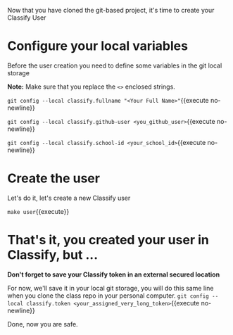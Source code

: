 Now that you have cloned the git-based project, it's time to create your Classify User

# Configure your local variables

Before the user creation you need to define some variables in the git local storage

**Note:** Make sure that you replace the `<>` enclosed strings.

``git config --local classify.fullname "<Your Full Name>"``{{execute no-newline}}

``git config --local classify.github-user <you_github_user>``{{execute no-newline}}

``git config --local classify.school-id <your_school_id>``{{execute no-newline}}


# Create the user
Let's do it, let's create a new Classify user

``make user``{{execute}}

# That's it, you created your user in Classify, but ...

**Don't forget to save your Classify token in an external secured location**

For now, we'll save it in your local git storage, you will do this same line when you clone the class repo in your personal computer.
``git config --local classify.token <your_assigned_very_long_token>``{{execute no-newline}}

Done, now you are safe.